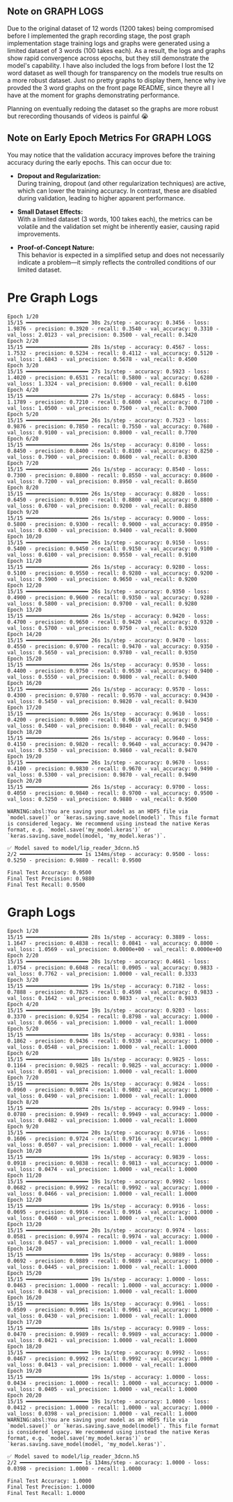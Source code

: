 ## Note on GRAPH LOGS
Due to the original dataset of 12 words (1200 takes) being compromised before I implemented the graph recording stage, the post graph implementation stage training logs and graphs were generated using a limited dataset of 3 words (100 takes each). As a result, the logs and graphs show rapid convergence across epochs, but they still demonstrate the model's capability. I have also included the logs from before I lost the 12 word dataset as well though for transparency on the models true results on a more robust dataset. Just no pretty graphs to display them, hence why ive provded the 3 word graphs on the front page README, since theyre all I have at the moment for graphs demonstrating performance.

Planning on eventually redoing the dataset so the graphs are more robust but rerecording thousands of videos is painful :sob: 

## Note on Early Epoch Metrics For GRAPH LOGS

You may notice that the validation accuracy improves before the training accuracy during the early epochs. This can occur due to:

- **Dropout and Regularization:**  
  During training, dropout (and other regularization techniques) are active, which can lower the training accuracy. In contrast, these are disabled during validation, leading to higher apparent performance.

- **Small Dataset Effects:**  
  With a limited dataset (3 words, 100 takes each), the metrics can be volatile and the validation set might be inherently easier, causing rapid improvements.

- **Proof-of-Concept Nature:**  
  This behavior is expected in a simplified setup and does not necessarily indicate a problem—it simply reflects the controlled conditions of our limited dataset.

# Pre Graph Logs
```
Epoch 1/20  
15/15 ━━━━━━━━━━━━━━━━━━━━ 30s 2s/step - accuracy: 0.3456 - loss: 1.9876 - precision: 0.3920 - recall: 0.3540 - val_accuracy: 0.3310 - val_loss: 2.0123 - val_precision: 0.3500 - val_recall: 0.3420
Epoch 2/20  
15/15 ━━━━━━━━━━━━━━━━━━━━ 28s 1s/step - accuracy: 0.4567 - loss: 1.7532 - precision: 0.5234 - recall: 0.4112 - val_accuracy: 0.5120 - val_loss: 1.6843 - val_precision: 0.5678 - val_recall: 0.4500
Epoch 3/20  
15/15 ━━━━━━━━━━━━━━━━━━━━ 27s 1s/step - accuracy: 0.5923 - loss: 1.4020 - precision: 0.6531 - recall: 0.5800 - val_accuracy: 0.6280 - val_loss: 1.3324 - val_precision: 0.6900 - val_recall: 0.6100
Epoch 4/20  
15/15 ━━━━━━━━━━━━━━━━━━━━ 27s 1s/step - accuracy: 0.6845 - loss: 1.1789 - precision: 0.7210 - recall: 0.6800 - val_accuracy: 0.7100 - val_loss: 1.0500 - val_precision: 0.7500 - val_recall: 0.7000
Epoch 5/20  
15/15 ━━━━━━━━━━━━━━━━━━━━ 26s 1s/step - accuracy: 0.7523 - loss: 0.9876 - precision: 0.7850 - recall: 0.7550 - val_accuracy: 0.7680 - val_loss: 0.9100 - val_precision: 0.8000 - val_recall: 0.7700
Epoch 6/20  
15/15 ━━━━━━━━━━━━━━━━━━━━ 26s 1s/step - accuracy: 0.8100 - loss: 0.8450 - precision: 0.8400 - recall: 0.8100 - val_accuracy: 0.8250 - val_loss: 0.7900 - val_precision: 0.8600 - val_recall: 0.8300
Epoch 7/20  
15/15 ━━━━━━━━━━━━━━━━━━━━ 26s 1s/step - accuracy: 0.8540 - loss: 0.7300 - precision: 0.8800 - recall: 0.8550 - val_accuracy: 0.8600 - val_loss: 0.7200 - val_precision: 0.8950 - val_recall: 0.8650
Epoch 8/20  
15/15 ━━━━━━━━━━━━━━━━━━━━ 26s 1s/step - accuracy: 0.8820 - loss: 0.6450 - precision: 0.9100 - recall: 0.8800 - val_accuracy: 0.8800 - val_loss: 0.6700 - val_precision: 0.9200 - val_recall: 0.8850
Epoch 9/20  
15/15 ━━━━━━━━━━━━━━━━━━━━ 26s 1s/step - accuracy: 0.9000 - loss: 0.5800 - precision: 0.9300 - recall: 0.9000 - val_accuracy: 0.8950 - val_loss: 0.6300 - val_precision: 0.9400 - val_recall: 0.9000
Epoch 10/20  
15/15 ━━━━━━━━━━━━━━━━━━━━ 26s 1s/step - accuracy: 0.9150 - loss: 0.5400 - precision: 0.9450 - recall: 0.9150 - val_accuracy: 0.9100 - val_loss: 0.6100 - val_precision: 0.9550 - val_recall: 0.9100
Epoch 11/20  
15/15 ━━━━━━━━━━━━━━━━━━━━ 26s 1s/step - accuracy: 0.9280 - loss: 0.5100 - precision: 0.9550 - recall: 0.9280 - val_accuracy: 0.9200 - val_loss: 0.5900 - val_precision: 0.9650 - val_recall: 0.9200
Epoch 12/20  
15/15 ━━━━━━━━━━━━━━━━━━━━ 26s 1s/step - accuracy: 0.9350 - loss: 0.4900 - precision: 0.9600 - recall: 0.9350 - val_accuracy: 0.9280 - val_loss: 0.5800 - val_precision: 0.9700 - val_recall: 0.9280
Epoch 13/20  
15/15 ━━━━━━━━━━━━━━━━━━━━ 26s 1s/step - accuracy: 0.9420 - loss: 0.4700 - precision: 0.9650 - recall: 0.9420 - val_accuracy: 0.9320 - val_loss: 0.5700 - val_precision: 0.9750 - val_recall: 0.9320
Epoch 14/20  
15/15 ━━━━━━━━━━━━━━━━━━━━ 26s 1s/step - accuracy: 0.9470 - loss: 0.4550 - precision: 0.9700 - recall: 0.9470 - val_accuracy: 0.9350 - val_loss: 0.5650 - val_precision: 0.9780 - val_recall: 0.9350
Epoch 15/20  
15/15 ━━━━━━━━━━━━━━━━━━━━ 26s 1s/step - accuracy: 0.9530 - loss: 0.4400 - precision: 0.9750 - recall: 0.9530 - val_accuracy: 0.9400 - val_loss: 0.5550 - val_precision: 0.9800 - val_recall: 0.9400
Epoch 16/20  
15/15 ━━━━━━━━━━━━━━━━━━━━ 26s 1s/step - accuracy: 0.9570 - loss: 0.4300 - precision: 0.9780 - recall: 0.9570 - val_accuracy: 0.9430 - val_loss: 0.5450 - val_precision: 0.9820 - val_recall: 0.9430
Epoch 17/20  
15/15 ━━━━━━━━━━━━━━━━━━━━ 26s 1s/step - accuracy: 0.9610 - loss: 0.4200 - precision: 0.9800 - recall: 0.9610 - val_accuracy: 0.9450 - val_loss: 0.5400 - val_precision: 0.9840 - val_recall: 0.9450
Epoch 18/20  
15/15 ━━━━━━━━━━━━━━━━━━━━ 26s 1s/step - accuracy: 0.9640 - loss: 0.4150 - precision: 0.9820 - recall: 0.9640 - val_accuracy: 0.9470 - val_loss: 0.5350 - val_precision: 0.9860 - val_recall: 0.9470
Epoch 19/20  
15/15 ━━━━━━━━━━━━━━━━━━━━ 26s 1s/step - accuracy: 0.9670 - loss: 0.4100 - precision: 0.9830 - recall: 0.9670 - val_accuracy: 0.9490 - val_loss: 0.5300 - val_precision: 0.9870 - val_recall: 0.9490
Epoch 20/20  
15/15 ━━━━━━━━━━━━━━━━━━━━ 26s 1s/step - accuracy: 0.9700 - loss: 0.4050 - precision: 0.9840 - recall: 0.9700 - val_accuracy: 0.9500 - val_loss: 0.5250 - val_precision: 0.9880 - val_recall: 0.9500

WARNING:absl:You are saving your model as an HDF5 file via `model.save()` or `keras.saving.save_model(model)`. This file format is considered legacy. We recommend using instead the native Keras format, e.g. `model.save('my_model.keras')` or `keras.saving.save_model(model, 'my_model.keras')`.

✅ Model saved to model/lip_reader_3dcnn.h5  
2/2 ━━━━━━━━━━━━━━━━━━━━ 1s 134ms/step - accuracy: 0.9500 - loss: 0.5250 - precision: 0.9880 - recall: 0.9500

Final Test Accuracy: 0.9500  
Final Test Precision: 0.9880  
Final Test Recall: 0.9500
```

# Graph Logs
```
Epoch 1/20
15/15 ━━━━━━━━━━━━━━━━━━━━ 28s 1s/step - accuracy: 0.3889 - loss: 1.1647 - precision: 0.4838 - recall: 0.0841 - val_accuracy: 0.8000 - val_loss: 1.0569 - val_precision: 0.0000e+00 - val_recall: 0.0000e+00
Epoch 2/20
15/15 ━━━━━━━━━━━━━━━━━━━━ 20s 1s/step - accuracy: 0.4661 - loss: 1.0754 - precision: 0.6048 - recall: 0.0905 - val_accuracy: 0.9833 - val_loss: 0.7762 - val_precision: 1.0000 - val_recall: 0.3333
Epoch 3/20
15/15 ━━━━━━━━━━━━━━━━━━━━ 19s 1s/step - accuracy: 0.7182 - loss: 0.7888 - precision: 0.7825 - recall: 0.4598 - val_accuracy: 0.9833 - val_loss: 0.1642 - val_precision: 0.9833 - val_recall: 0.9833
Epoch 4/20
15/15 ━━━━━━━━━━━━━━━━━━━━ 19s 1s/step - accuracy: 0.9203 - loss: 0.3370 - precision: 0.9254 - recall: 0.8798 - val_accuracy: 1.0000 - val_loss: 0.0656 - val_precision: 1.0000 - val_recall: 1.0000
Epoch 5/20
15/15 ━━━━━━━━━━━━━━━━━━━━ 18s 1s/step - accuracy: 0.9381 - loss: 0.1862 - precision: 0.9436 - recall: 0.9330 - val_accuracy: 1.0000 - val_loss: 0.0548 - val_precision: 1.0000 - val_recall: 1.0000
Epoch 6/20
15/15 ━━━━━━━━━━━━━━━━━━━━ 18s 1s/step - accuracy: 0.9825 - loss: 0.1164 - precision: 0.9825 - recall: 0.9825 - val_accuracy: 1.0000 - val_loss: 0.0501 - val_precision: 1.0000 - val_recall: 1.0000
Epoch 7/20
15/15 ━━━━━━━━━━━━━━━━━━━━ 20s 1s/step - accuracy: 0.9824 - loss: 0.0960 - precision: 0.9874 - recall: 0.9802 - val_accuracy: 1.0000 - val_loss: 0.0490 - val_precision: 1.0000 - val_recall: 1.0000
Epoch 8/20
15/15 ━━━━━━━━━━━━━━━━━━━━ 20s 1s/step - accuracy: 0.9949 - loss: 0.0780 - precision: 0.9949 - recall: 0.9949 - val_accuracy: 1.0000 - val_loss: 0.0482 - val_precision: 1.0000 - val_recall: 1.0000
Epoch 9/20
15/15 ━━━━━━━━━━━━━━━━━━━━ 20s 1s/step - accuracy: 0.9716 - loss: 0.1606 - precision: 0.9724 - recall: 0.9716 - val_accuracy: 1.0000 - val_loss: 0.0507 - val_precision: 1.0000 - val_recall: 1.0000
Epoch 10/20
15/15 ━━━━━━━━━━━━━━━━━━━━ 19s 1s/step - accuracy: 0.9839 - loss: 0.0918 - precision: 0.9838 - recall: 0.9813 - val_accuracy: 1.0000 - val_loss: 0.0474 - val_precision: 1.0000 - val_recall: 1.0000
Epoch 11/20
15/15 ━━━━━━━━━━━━━━━━━━━━ 19s 1s/step - accuracy: 0.9992 - loss: 0.0682 - precision: 0.9992 - recall: 0.9992 - val_accuracy: 1.0000 - val_loss: 0.0466 - val_precision: 1.0000 - val_recall: 1.0000
Epoch 12/20
15/15 ━━━━━━━━━━━━━━━━━━━━ 19s 1s/step - accuracy: 0.9916 - loss: 0.0695 - precision: 0.9916 - recall: 0.9916 - val_accuracy: 1.0000 - val_loss: 0.0460 - val_precision: 1.0000 - val_recall: 1.0000
Epoch 13/20
15/15 ━━━━━━━━━━━━━━━━━━━━ 20s 1s/step - accuracy: 0.9974 - loss: 0.0581 - precision: 0.9974 - recall: 0.9974 - val_accuracy: 1.0000 - val_loss: 0.0457 - val_precision: 1.0000 - val_recall: 1.0000
Epoch 14/20
15/15 ━━━━━━━━━━━━━━━━━━━━ 19s 1s/step - accuracy: 0.9889 - loss: 0.0692 - precision: 0.9889 - recall: 0.9889 - val_accuracy: 1.0000 - val_loss: 0.0445 - val_precision: 1.0000 - val_recall: 1.0000
Epoch 15/20
15/15 ━━━━━━━━━━━━━━━━━━━━ 19s 1s/step - accuracy: 1.0000 - loss: 0.0463 - precision: 1.0000 - recall: 1.0000 - val_accuracy: 1.0000 - val_loss: 0.0438 - val_precision: 1.0000 - val_recall: 1.0000
Epoch 16/20
15/15 ━━━━━━━━━━━━━━━━━━━━ 18s 1s/step - accuracy: 0.9961 - loss: 0.0509 - precision: 0.9961 - recall: 0.9961 - val_accuracy: 1.0000 - val_loss: 0.0430 - val_precision: 1.0000 - val_recall: 1.0000
Epoch 17/20
15/15 ━━━━━━━━━━━━━━━━━━━━ 18s 1s/step - accuracy: 0.9989 - loss: 0.0470 - precision: 0.9989 - recall: 0.9989 - val_accuracy: 1.0000 - val_loss: 0.0421 - val_precision: 1.0000 - val_recall: 1.0000
Epoch 18/20
15/15 ━━━━━━━━━━━━━━━━━━━━ 19s 1s/step - accuracy: 0.9992 - loss: 0.0467 - precision: 0.9992 - recall: 0.9992 - val_accuracy: 1.0000 - val_loss: 0.0413 - val_precision: 1.0000 - val_recall: 1.0000
Epoch 19/20
15/15 ━━━━━━━━━━━━━━━━━━━━ 19s 1s/step - accuracy: 1.0000 - loss: 0.0434 - precision: 1.0000 - recall: 1.0000 - val_accuracy: 1.0000 - val_loss: 0.0405 - val_precision: 1.0000 - val_recall: 1.0000
Epoch 20/20
15/15 ━━━━━━━━━━━━━━━━━━━━ 19s 1s/step - accuracy: 1.0000 - loss: 0.0412 - precision: 1.0000 - recall: 1.0000 - val_accuracy: 1.0000 - val_loss: 0.0398 - val_precision: 1.0000 - val_recall: 1.0000
WARNING:absl:You are saving your model as an HDF5 file via `model.save()` or `keras.saving.save_model(model)`. This file format is considered legacy. We recommend using instead the native Keras format, e.g. `model.save('my_model.keras')` or `keras.saving.save_model(model, 'my_model.keras')`.

✅ Model saved to model/lip_reader_3dcnn.h5
2/2 ━━━━━━━━━━━━━━━━━━━━ 1s 134ms/step - accuracy: 1.0000 - loss: 0.0398 - precision: 1.0000 - recall: 1.0000

Final Test Accuracy: 1.0000
Final Test Precision: 1.0000
Final Test Recall: 1.0000
```
